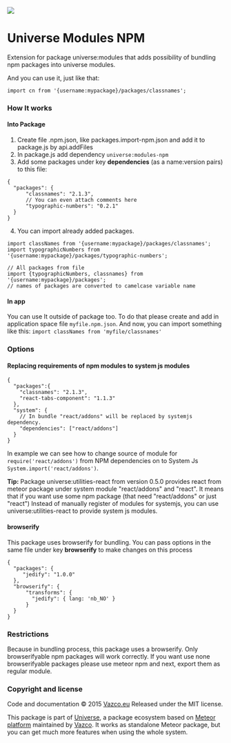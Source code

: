 <a href="http://unicms.io"><img src="http://unicms.io/banners/standalone.png" /></a>
# Universe Modules NPM
Extension for package universe:modules that adds possibility of bundling npm packages into universe modules. 

And you can use it, just like that:
```
import cn from '{username:mypackage}/packages/classnames';
```

### How It works

#### Into Package
1. Create file <name>.npm.json, like packages.import-npm.json and add it to package.js by api.addFiles
2. In package.js add dependency `universe:modules-npm`
3. Add some packages under key **dependencies** (as a name:version pairs) to this file:

```
{
  "packages": {
      "classnames": "2.1.3",
      // You can even attach comments here
      "typographic-numbers": "0.2.1"
  }
}
```

4. You can import already added packages.

```
import classNames from '{username:mypackage}/packages/classnames';
import typographicNumbers from '{username:mypackage}/packages/typographic-numbers';

// All packages from file
import {typographicNumbers, classnames} from '{username:mypackage}/packages';
// names of packages are converted to camelcase variable name 
```

#### In app
You can use It outside of package too.
To do that please create and add in application space file `myfile.npm.json`.
And now, you can import something like this: `import classNames from 'myfile/classnames'`

### Options

#### Replacing requirements of npm modules to system js modules

```
{
  "packages":{
    "classnames": "2.1.3",
    "react-tabs-component": "1.1.3"
  },
  "system": {
    // In bundle "react/addons" will be replaced by systemjs dependency.
    "dependencies": ["react/addons"]
  }
}
```

In example we can see how to change source of module for `require('react/addons')` from NPM dependencies 
on to System Js `System.import('react/addons')`.

**Tip:** Package universe:utilities-react from version 0.5.0 provides react from meteor package under system module "react/addons" and "react".
It means that if you want use some npm package (that need "react/addons" or just "react") 
Instead of manually register of modules for systemjs,
you can use universe:utilities-react to provide system js modules.

#### browserify
This package uses browserify for bundling.
You can pass options in the same file under key **browserify** to make changes on this process

```
{
  "packages": {
     "jedify": "1.0.0"
  },
  "browserify": {
      "transforms": {
        "jedify": { lang: 'nb_NO' }
      }
  }
}
```

### Restrictions
Because in bundling process, this package uses a browserify. Only browserifyable npm packages will work correctly. If you want use none browserifyable packages please use meteor npm and next,  export them as regular module. 

### Copyright and license

Code and documentation &copy; 2015 [Vazco.eu](http://vazco.eu)
Released under the MIT license. 

This package is part of [Universe](http://unicms.io), a package ecosystem based on [Meteor platform](http://meteor.com) maintained by [Vazco](http://www.vazco.eu).
It works as standalone Meteor package, but you can get much more features when using the whole system.   
